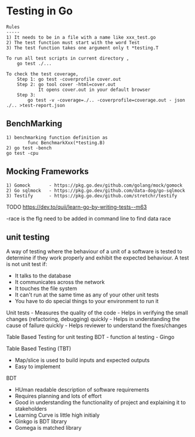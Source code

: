 # Testing in Go

    Rules
    -----
    1) It needs to be in a file with a name like xxx_test.go
    2) The test function must start with the word Test
    3) The test function takes one argument only t *testing.T

    To run all test scripts in current directory ,
        go test ./...

    To check the test coverage,
        Step 1: go test -coverprofile cover.out
        Step 2: go tool cover -html=cover.out
                It opens cover.out in your default browser
        Step 3:
            go test -v -coverage=./.. -coverprofile=coverage.out - json ./.. >test-report.json

## BenchMarking

    1) benchmarking function definition as
            func BenchmarkXxx(*testing.B)
    2) go test -bench
    go test -cpu

## Mocking Frameworks

	1) Gomock 		- https://pkg.go.dev/github.com/golang/mock/gomock
	2) Go sqlmock 	- https://pkg.go.dev/github.com/data-dog/go-sqlmock
	3) Testify 		- https://pkg.go.dev/github.com/stretchr/testify


TODO
https://dev.to/quii/learn-go-by-writing-tests--m63


-race is the flg need to be added in command line to find data race



unit testing 
-------------
A way of testing where the behaviour of a unit of a software is tested to determine if they work properly
and exhibit the expected behaviour. 
A test is not unit test if:
- It talks to the database 
- It communicates across the network 
- It touches the file system 
- It can't run at the same time as any of your other unit tests 
- You have to do special things to your environment to run it 


Unit tests
	- Measures the quality of the code
	- Helps in verifying the small changes (refactoring, debugging) quickly
	- Helps in understanding the cause of failure quickly 
	- Helps reviewer to understand the fixes/changes

 
Table Based Testing for unit testing 
BDT - function al testing - Gingo
 
 
Table Based Testing (TBT)
 - Map/slice is used to build inputs and expected outputs 
 - Easy to implement 
 
BDT 
 - HUman readable description of software requirements
 - Requires planning and lots of effort 
 - Good in understanding the functionality of project and explaining it to stakeholders 
 - Learning Curve is little high initialy 
 - Ginkgo is BDT library 
 - Gomega is matched library 
 